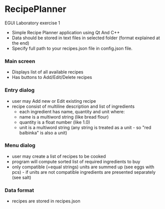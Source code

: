 # RecipePlanner
EGUI Laboratory exercise 1

- Simple Recipe Planner application using Qt And C++
- Data should be stored in text files in selected folder (format explained at the end)
- Specify full path to your recipes.json file in config.json file.

### Main screen
- Displays list of all available recipes
- Has buttons to Add/Edit/Delete recipes

### Entry dialog
- user may Add new or Edit existing recipe
- recipe consist of multiline description and list of ingredients
  - each ingredient has name, quantity and unit where:
  - name is a multiword string (like bread flour)
  - quantity is a float number (like 1.0)
  - unit is a multiword string (any string is treated as a unit - so "red balbinka" is also a unit)
  
### Menu dialog
- user may create a list of recipes to be cooked
- program will compute sorted list of required ingredients to buy
- only compatible (=equal strings) units are summed up (see eggs with pcs) - if units are not compatible ingredients are presented separately (see salt)

### Data format
- recipes are stored in recipes.json
